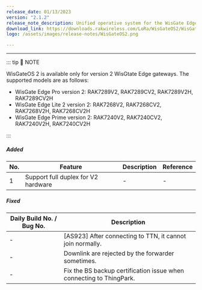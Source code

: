 ```yaml
---
release_date: 01/13/2023
version: "2.1.2"
release_note_description: Unified operative system for the WisGate Edge line that provides a feature-rich environment to access and configure the LoRaWAN gateway. The latest version of WisGateOS 2 is based on the latest version of the OpenWRT kernel for better security. WisGateOS 2 uses a simplified user interface that makes it easier to use and program. Integrated with WisDM, which allows the remote management of gateways and firmware. With extension functionality, the user can add extra features and functions to their gateways.
download_link: https://downloads.rakwireless.com/LoRa/WisGateOS2/WisGateOS2_2.1.2.zip
logo: /assets/images/release-notes/WisGateOS2.png

---
```


<rk-release-notes/>

---


::: tip 📝 NOTE

WisGateOS 2 is available only for version 2 WisGtate Edge gateways.
The supported models are as follows:
 - WisGate Edge Pro version 2: RAK7289V2, RAK7289CV2, RAK7289V2H, RAK7289CV2H
 - WisGate Edge Lite 2 version 2:  RAK7268V2, RAK7268CV2, RAK7268V2H, RAK7268CV2H
 - WisGate Edge Prime version 2: RAK7240V2, RAK7240CV2, RAK7240V2H, RAK7240CV2H

:::


##### Added

| No. | Feature                             | Description | Reference |
| --- | ----------------------------------- | ----------- | --------- |
| 1   | Support full duplex for V2 hardware | -           | -         |

##### Fixed

| Daily Build No. / Bug No. | Description                                                         |
| ------------------------- | ------------------------------------------------------------------- |
| -                         | [AS923] After connecting to TTN, it cannot join normally.           |
| -                         | Downlink are rejected by the forwarder sometimes.                   |
| -                         | Fix the BS backup certification issue when connecting to ThingPark. |
